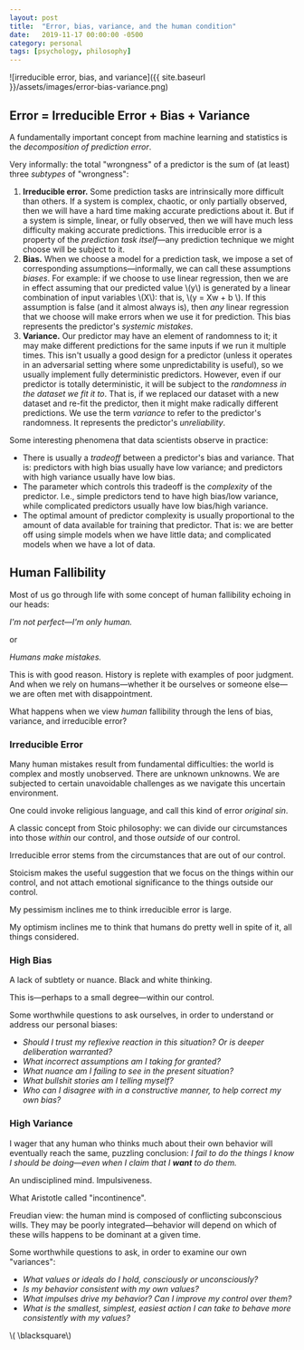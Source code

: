 ```yaml
---
layout: post
title:  "Error, bias, variance, and the human condition"
date:   2019-11-17 00:00:00 -0500
category: personal 
tags: [psychology, philosophy] 
---
```



![irreducible error, bias, and variance]({{ site.baseurl }}/assets/images/error-bias-variance.png)


## **Error = Irreducible Error + Bias + Variance**

A fundamentally important concept from machine learning and statistics is the _decomposition of prediction error_.

Very informally: the total "wrongness" of a predictor is the sum of (at least) three _subtypes_ of "wrongness":

1. **Irreducible error.** Some prediction tasks are intrinsically more difficult than others. If a system is complex, chaotic, or only partially observed, then we will have a hard time making accurate predictions about it. But if a system is simple, linear, or fully observed, then we will have much less difficulty making accurate predictions. This irreducible error is a property of the _prediction task itself_&mdash;any prediction technique we might choose will be subject to it.
2. **Bias.** When we choose a model for a prediction task, we impose a set of corresponding assumptions&mdash;informally, we can call these assumptions _biases_. For example: if we choose to use linear regression, then we are in effect assuming that our predicted value \\(y\\) is generated by a linear combination of input variables \\(X\\): that is, \\(y = Xw + b \\). If this assumption is false (and it almost always is), then  _any_ linear regression that we choose will make errors when we use it for prediction. This bias represents the predictor's _systemic mistakes_.
3. **Variance.** Our predictor may have an element of randomness to it; it may make different predictions for the same inputs if we run it multiple times. This isn't usually a good design for a predictor (unless it operates in an adversarial setting where some unpredictability is useful), so we usually implement fully deterministic predictors. However, even if our predictor is totally deterministic, it will be subject to the _randomness in the dataset we fit it to_. That is, if we replaced our dataset with a new dataset and re-fit the predictor, then it might make radically different predictions. We use the term _variance_ to refer to the predictor's randomness. It represents the predictor's _unreliability_. 

Some interesting phenomena that data scientists observe in practice: 

* There is usually a _tradeoff_ between a predictor's bias and variance.
  That is: predictors with high bias usually have low variance; and 
  predictors with high variance usually have low bias.
* The parameter which controls this tradeoff is the _complexity_ of the predictor. I.e., simple predictors tend to have high bias/low variance, while complicated predictors usually have low bias/high variance.
* The optimal amount of predictor complexity is usually proportional to the amount of data available for training that predictor. That is: we are better off using simple models when we have little data; and complicated models when we have a lot of data.

## **Human Fallibility**

Most of us go through life with some concept of human fallibility echoing in our heads: 

_I'm not perfect_&mdash;_I'm only human._ 

or 

_Humans make mistakes._

This is with good reason. 
History is replete with examples of poor judgment.
And when we rely on humans&mdash;whether it be ourselves or someone else&mdash;we are often met with disappointment.

What happens when we view _human_ fallibility through the lens of bias, variance, and irreducible error?

### **Irreducible Error**

Many human mistakes result from fundamental difficulties: 
the world is complex and mostly unobserved. 
There are unknown unknowns. 
We are subjected to certain unavoidable challenges as we navigate this uncertain environment.

One could invoke religious language, and call this kind of error _original sin_.

A classic concept from Stoic philosophy: we can divide our circumstances into those _within_ our control, and those _outside_ of our control.

Irreducible error stems from the circumstances that are out of our control.

Stoicism makes the useful suggestion that we focus on the things within our control, and not attach emotional significance to the things outside our control.

My pessimism inclines me to think irreducible error is large.

My optimism inclines me to think that humans do pretty well in spite of it, all things considered.

### **High Bias**

A lack of subtlety or nuance. Black and white thinking.

This is&mdash;perhaps to a small degree&mdash;within our control.

Some worthwhile questions to ask ourselves, in order to understand or address our personal biases:

* _Should I trust my reflexive reaction in this situation? Or is deeper deliberation warranted?_
* _What incorrect assumptions am I taking for granted?_
* _What nuance am I failing to see in the present situation?_
* _What bullshit stories am I telling myself?_
* _Who can I disagree with in a constructive manner, to help correct my own bias?_

### **High Variance**

I wager that any human who thinks much about their own behavior will eventually reach the same, puzzling conclusion: _I fail to do the things I know I should be doing_&mdash;_even when I claim that I **want** to do them._ 

An undisciplined mind.
Impulsiveness.

What Aristotle called "incontinence".

Freudian view: the human mind is composed of conflicting subconscious wills.
They may be poorly integrated&mdash;behavior will depend on which of these wills happens to be dominant at a given time. 

Some worthwhile questions to ask, in order to examine our own "variances":

* _What values or ideals do I hold, consciously or unconsciously?_
* _Is my behavior consistent with my own values?_ 
* _What impulses drive my behavior? Can I improve my control over them?_
* _What is the smallest, simplest, easiest action I can take to behave more consistently with my values?_



\\( \blacksquare\\)  

